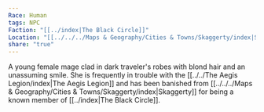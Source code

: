 ```yaml
---
Race: Human
tags: NPC
Faction: "[[../index|The Black Circle]]"
Location: "[[../../../Maps & Geography/Cities & Towns/Skaggerty/index|Skaggerty]] (Region)"
share: "true"
---
```


A young female mage clad in dark traveler's robes with blond hair and an unassuming smile. She is frequently in trouble with the [[../../The Aegis Legion/index|The Aegis Legion]] and has been banished from [[../../../Maps & Geography/Cities & Towns/Skaggerty/index|Skaggerty]] for being a known member of [[../index|The Black Circle]].
